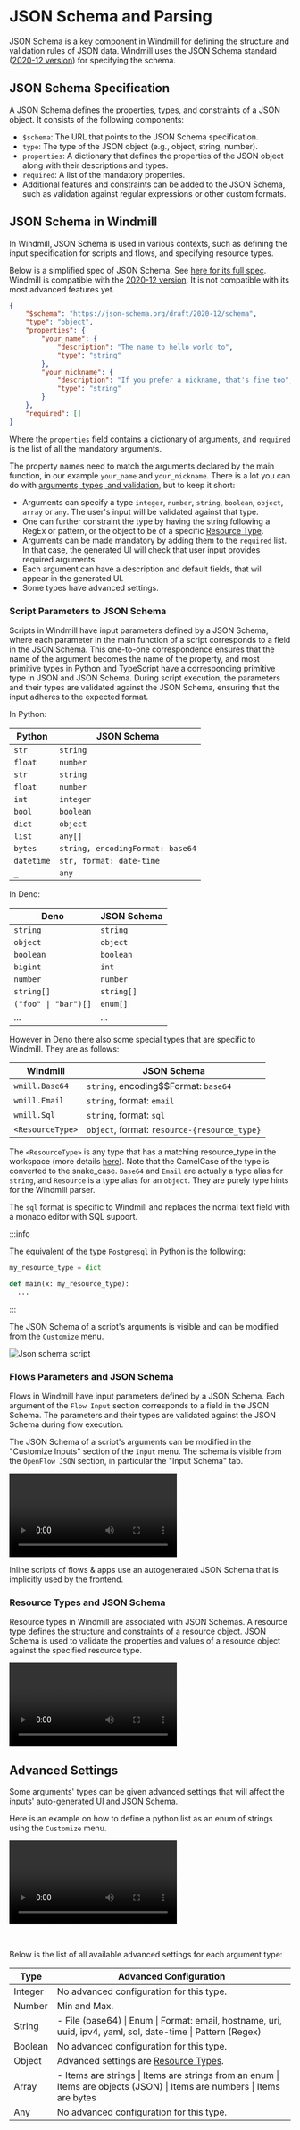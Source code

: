 # JSON Schema and Parsing

JSON Schema is a key component in Windmill for defining the structure and validation rules of JSON data. Windmill uses the JSON Schema standard ([2020-12 version](https://json-schema.org/draft/2020-12/schema)) for specifying the schema.

## JSON Schema Specification

A JSON Schema defines the properties, types, and constraints of a JSON object. It consists of the following components:

- `$schema`: The URL that points to the JSON Schema specification.
- `type`: The type of the JSON object (e.g., object, string, number).
- `properties`: A dictionary that defines the properties of the JSON object along with their descriptions and types.
- `required`: A list of the mandatory properties.
- Additional features and constraints can be added to the JSON Schema, such as validation against regular expressions or other custom formats.

## JSON Schema in Windmill

In Windmill, JSON Schema is used in various contexts, such as defining the input specification for scripts and flows, and specifying resource types.

Below is a simplified spec of JSON Schema. See [here for its full spec](https://json-schema.org/). Windmill is compatible with the [2020-12 version](https://json-schema.org/draft/2020-12/schema). It is not compatible with its most advanced features yet.

```json
{
	"$schema": "https://json-schema.org/draft/2020-12/schema",
	"type": "object",
	"properties": {
		"your_name": {
			"description": "The name to hello world to",
			"type": "string"
		},
		"your_nickname": {
			"description": "If you prefer a nickname, that's fine too",
			"type": "string"
		}
	},
	"required": []
}
```

Where the `properties` field contains a dictionary of arguments, and `required` is the list of all the mandatory arguments.

The property names need to match the arguments declared by the main function, in our example `your_name` and `your_nickname`. There is a lot you can do with [arguments, types, and validation](#json-schema), but to keep it short:

- Arguments can specify a type `integer`, `number`, `string`, `boolean`, `object`, `array` or `any`. The user's input will be validated against that type.
- One can further constraint the type by having the string following a RegEx or pattern, or the object to be of a specific [Resource Type](../../core_concepts/3_resources_and_types/index.mdx).
- Arguments can be made mandatory by adding them to the `required` list. In that case, the generated UI will check that user input provides required arguments.
- Each argument can have a description and default fields, that will appear in the generated UI.
- Some types have advanced settings.

### Script Parameters to JSON Schema

Scripts in Windmill have input parameters defined by a JSON Schema, where each parameter in the main function of a script corresponds to a field in the JSON Schema. This one-to-one correspondence ensures that the name of the argument becomes the name of the property, and most primitive types in Python and TypeScript have a corresponding primitive type in JSON and JSON Schema. During script execution, the parameters and their types are validated against the JSON Schema, ensuring that the input adheres to the expected format.

In Python:

| Python     | JSON Schema                      |
| ---------- | -------------------------------- |
| `str`      | `string`                         |
| `float`    | `number`                         |
| `str`      | `string`                         |
| `float`    | `number`                         |
| `int`      | `integer`                        |
| `bool`     | `boolean`                        |
| `dict`     | `object`                         |
| `list`     | `any[]`                          |
| `bytes`    | `string, encodingFormat: base64` |
| `datetime` | `str, format: date-time`         |
| `_`        | `any`                            |

In Deno:

| Deno                 | JSON Schema |
| -------------------- | ----------- |
| `string`             | `string`    |
| `object`             | `object`    |
| `boolean`            | `boolean`   |
| `bigint`             | `int`       |
| `number`             | `number`    |
| `string[]`           | `string[]`  |
| `("foo" \| "bar")[]` | `enum[]`    |
| ...                  | ...         |

However in Deno there also some special types that are specific to Windmill.
They are as follows:

| Windmill         | JSON Schema                                  |
| ---------------- | -------------------------------------------- |
| `wmill.Base64`   | `string`, encoding$$Format: `base64`         |
| `wmill.Email`    | `string`, format: `email`                    |
| `wmill.Sql`      | `string`, format: `sql`                      |
| `<ResourceType>` | `object`, format: `resource-{resource_type}` |

The `<ResourceType>` is any type that has a matching resource_type in the workspace (more details [here](../3_resources_and_types/index.mdx#using-resources)). Note that the CamelCase of the type is converted to the snake_case.
`Base64` and `Email` are actually a type alias for `string`, and `Resource` is a
type alias for an `object`. They are purely type hints for the Windmill parser.

The `sql` format is specific to Windmill and replaces the normal text field with
a monaco editor with SQL support.

:::info

The equivalent of the type `Postgresql` in Python is the
following:

```python
my_resource_type = dict

def main(x: my_resource_type):
  ...
```

:::

The JSON Schema of a script's arguments is visible and can be modified from the `Customize` menu.

![Json schema script](./schema_script.gif 'Json schema script')

### Flows Parameters and JSON Schema

Flows in Windmill have input parameters defined by a JSON Schema. Each argument of the `Flow Input` section corresponds to a field in the JSON Schema. The parameters and their types are validated against the JSON Schema during flow execution.

The JSON Schema of a script's arguments can be modified in the "Customize Inputs" section of the `Input` menu. The schema is visible from the `OpenFlow JSON` section, in particular the "Input Schema" tab.

<video
    className="border-2 rounded-xl object-cover w-full h-full dark:border-gray-800"
    controls
    src="/videos/schema_flows.mp4"
/>

Inline scripts of flows & apps use an autogenerated JSON Schema that is implicitly used by the frontend.

### Resource Types and JSON Schema

Resource types in Windmill are associated with JSON Schemas. A resource type defines the structure and constraints of a resource object. JSON Schema is used to validate the properties and values of a resource object against the specified resource type.

<video
    className="border-2 rounded-xl object-cover w-full h-full dark:border-gray-800"
    controls
    src="/videos/schema_rt.mp4"
/>

## Advanced Settings

Some arguments' types can be given advanced settings that will affect the inputs' [auto-generated UI](../../core_concepts/6_auto_generated_uis/index.mdx) and JSON Schema.

Here is an example on how to define a python list as an enum of strings using the `Customize` menu.

<video
    className="border-2 rounded-xl object-cover w-full h-full dark:border-gray-800"
    controls
    src="/videos/advanced_parameters_enum.mp4"
/>

<br/>

Below is the list of all available advanced settings for each argument type:

| Type    | Advanced Configuration                                                                                                                    |
| ------- | ----------------------------------------------------------------------------------------------------------------------------------------- |
| Integer | No advanced configuration for this type.                                                                                                  |
| Number  | Min and Max.                                                                                                                              |
| String  | - File (base64) &#124; Enum &#124; Format: email, hostname, uri, uuid, ipv4, yaml, sql, date-time &#124; Pattern (Regex)                  |
| Boolean | No advanced configuration for this type.                                                                                                  |
| Object  | Advanced settings are [Resource Types](../3_resources_and_types/index.mdx).                                                               |
| Array   | - Items are strings &#124; Items are strings from an enum &#124; Items are objects (JSON) &#124; Items are numbers &#124; Items are bytes |
| Any     | No advanced configuration for this type.                                                                                                  |
